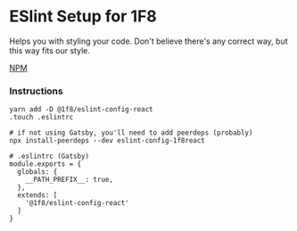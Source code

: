 # ESlint Setup for 1F8

Helps you with styling your code.
Don't believe there's any correct way, but this way fits our style.

[NPM](https://www.npmjs.com/package/eslint-config-1f8react)

### Instructions

```
yarn add -D @1f8/eslint-config-react
.touch .eslintrc

# if not using Gatsby, you'll need to add peerdeps (probably)
npx install-peerdeps --dev eslint-config-1f8react
```

```
# .eslintrc (Gatsby)
module.exports = {
  globals: {
    __PATH_PREFIX__: true,
  },
  extends: [
    '@1f8/eslint-config-react'
  ]
}
```
